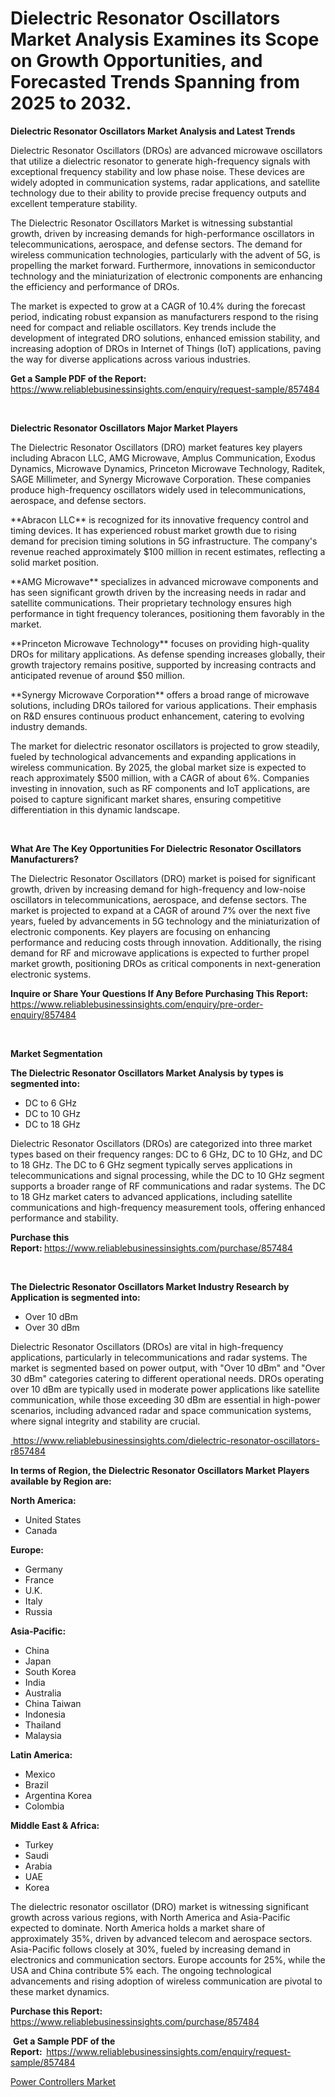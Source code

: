 <p><h1>Dielectric Resonator Oscillators Market Analysis Examines its Scope on Growth Opportunities, and Forecasted Trends Spanning from 2025 to 2032.</h1></p><p><strong>Dielectric Resonator Oscillators Market Analysis and Latest Trends</strong></p>
<p><p>Dielectric Resonator Oscillators (DROs) are advanced microwave oscillators that utilize a dielectric resonator to generate high-frequency signals with exceptional frequency stability and low phase noise. These devices are widely adopted in communication systems, radar applications, and satellite technology due to their ability to provide precise frequency outputs and excellent temperature stability.</p><p>The Dielectric Resonator Oscillators Market is witnessing substantial growth, driven by increasing demands for high-performance oscillators in telecommunications, aerospace, and defense sectors. The demand for wireless communication technologies, particularly with the advent of 5G, is propelling the market forward. Furthermore, innovations in semiconductor technology and the miniaturization of electronic components are enhancing the efficiency and performance of DROs. </p><p>The market is expected to grow at a CAGR of 10.4% during the forecast period, indicating robust expansion as manufacturers respond to the rising need for compact and reliable oscillators. Key trends include the development of integrated DRO solutions, enhanced emission stability, and increasing adoption of DROs in Internet of Things (IoT) applications, paving the way for diverse applications across various industries.</p></p>
<p><strong>Get a Sample PDF of the Report:&nbsp;</strong> <a href="https://www.reliablebusinessinsights.com/enquiry/request-sample/857484?utm_campaign=2132&utm_medium=2&utm_source=Github&utm_content=ia&utm_term=10022025&utm_id=dielectric-resonator-oscillators">https://www.reliablebusinessinsights.com/enquiry/request-sample/857484</a></p>
<p>&nbsp;</p>
<p><strong>Dielectric Resonator Oscillators Major Market Players</strong></p>
<p><p>The Dielectric Resonator Oscillators (DRO) market features key players including Abracon LLC, AMG Microwave, Amplus Communication, Exodus Dynamics, Microwave Dynamics, Princeton Microwave Technology, Raditek, SAGE Millimeter, and Synergy Microwave Corporation. These companies produce high-frequency oscillators widely used in telecommunications, aerospace, and defense sectors.</p><p>**Abracon LLC** is recognized for its innovative frequency control and timing devices. It has experienced robust market growth due to rising demand for precision timing solutions in 5G infrastructure. The company's revenue reached approximately $100 million in recent estimates, reflecting a solid market position.</p><p>**AMG Microwave** specializes in advanced microwave components and has seen significant growth driven by the increasing needs in radar and satellite communications. Their proprietary technology ensures high performance in tight frequency tolerances, positioning them favorably in the market.</p><p>**Princeton Microwave Technology** focuses on providing high-quality DROs for military applications. As defense spending increases globally, their growth trajectory remains positive, supported by increasing contracts and anticipated revenue of around $50 million. </p><p>**Synergy Microwave Corporation** offers a broad range of microwave solutions, including DROs tailored for various applications. Their emphasis on R&D ensures continuous product enhancement, catering to evolving industry demands.</p><p>The market for dielectric resonator oscillators is projected to grow steadily, fueled by technological advancements and expanding applications in wireless communication. By 2025, the global market size is expected to reach approximately $500 million, with a CAGR of about 6%. Companies investing in innovation, such as RF components and IoT applications, are poised to capture significant market shares, ensuring competitive differentiation in this dynamic landscape.</p></p>
<p>&nbsp;</p>
<p><strong>What Are The Key Opportunities For Dielectric Resonator Oscillators Manufacturers?</strong></p>
<p><p>The Dielectric Resonator Oscillators (DRO) market is poised for significant growth, driven by increasing demand for high-frequency and low-noise oscillators in telecommunications, aerospace, and defense sectors. The market is projected to expand at a CAGR of around 7% over the next five years, fueled by advancements in 5G technology and the miniaturization of electronic components. Key players are focusing on enhancing performance and reducing costs through innovation. Additionally, the rising demand for RF and microwave applications is expected to further propel market growth, positioning DROs as critical components in next-generation electronic systems.</p></p>
<p><strong>Inquire or Share Your Questions If Any Before Purchasing This Report:</strong> <a href="https://www.reliablebusinessinsights.com/enquiry/pre-order-enquiry/857484?utm_campaign=2132&utm_medium=2&utm_source=Github&utm_content=ia&utm_term=10022025&utm_id=dielectric-resonator-oscillators">https://www.reliablebusinessinsights.com/enquiry/pre-order-enquiry/857484</a></p>
<p>&nbsp;</p>
<p><strong>Market Segmentation</strong></p>
<p><strong>The Dielectric Resonator Oscillators Market Analysis by types is segmented into:</strong></p>
<p><ul><li>DC to 6 GHz</li><li>DC to 10 GHz</li><li>DC to 18 GHz</li></ul></p>
<p><p>Dielectric Resonator Oscillators (DROs) are categorized into three market types based on their frequency ranges: DC to 6 GHz, DC to 10 GHz, and DC to 18 GHz. The DC to 6 GHz segment typically serves applications in telecommunications and signal processing, while the DC to 10 GHz segment supports a broader range of RF communications and radar systems. The DC to 18 GHz market caters to advanced applications, including satellite communications and high-frequency measurement tools, offering enhanced performance and stability.</p></p>
<p><strong>Purchase this Report:&nbsp;</strong><a href="https://www.reliablebusinessinsights.com/purchase/857484?utm_campaign=2132&utm_medium=2&utm_source=Github&utm_content=ia&utm_term=10022025&utm_id=dielectric-resonator-oscillators">https://www.reliablebusinessinsights.com/purchase/857484</a></p>
<p>&nbsp;</p>
<p><strong>The Dielectric Resonator Oscillators Market Industry Research by Application is segmented into:</strong></p>
<p><ul><li>Over 10 dBm</li><li>Over 30 dBm</li></ul></p>
<p><p>Dielectric Resonator Oscillators (DROs) are vital in high-frequency applications, particularly in telecommunications and radar systems. The market is segmented based on power output, with "Over 10 dBm" and "Over 30 dBm" categories catering to different operational needs. DROs operating over 10 dBm are typically used in moderate power applications like satellite communication, while those exceeding 30 dBm are essential in high-power scenarios, including advanced radar and space communication systems, where signal integrity and stability are crucial.</p></p>
<p><a href="https://www.reliablebusinessinsights.com/dielectric-resonator-oscillators-r857484?utm_campaign=2132&utm_medium=2&utm_source=Github&utm_content=ia&utm_term=10022025&utm_id=dielectric-resonator-oscillators">&nbsp;https://www.reliablebusinessinsights.com/dielectric-resonator-oscillators-r857484</a></p>
<p><strong>In terms of Region, the Dielectric Resonator Oscillators Market Players available by Region are:</strong></p>
<p>
    <p> <strong> North America: </strong>
        <ul>
            <li>United States</li>
            <li>Canada</li>
        </ul>
        </p> 
    <p> <strong> Europe: </strong>
        <ul>
            <li>Germany</li>
            <li>France</li>
            <li>U.K.</li>
            <li>Italy</li>
            <li>Russia</li>
        </ul>
        </p> 
    <p> <strong> Asia-Pacific: </strong>
        <ul>
            <li>China</li>
            <li>Japan</li>
            <li>South Korea</li>
            <li>India</li>
            <li>Australia</li>
            <li>China Taiwan</li>
            <li>Indonesia</li>
            <li>Thailand</li>
            <li>Malaysia</li>
        </ul>
        </p> 
    <p> <strong> Latin America: </strong>
        <ul>
            <li>Mexico</li>
            <li>Brazil</li>
            <li>Argentina Korea</li>
            <li>Colombia</li>
        </ul>
        </p> 
    <p> <strong> Middle East & Africa: </strong>
        <ul>
            <li>Turkey</li>
            <li>Saudi</li>
            <li>Arabia</li>
            <li>UAE</li>
            <li>Korea</li>
        </ul>
    </p>
    </p>
<p><p>The dielectric resonator oscillator (DRO) market is witnessing significant growth across various regions, with North America and Asia-Pacific expected to dominate. North America holds a market share of approximately 35%, driven by advanced telecom and aerospace sectors. Asia-Pacific follows closely at 30%, fueled by increasing demand in electronics and communication sectors. Europe accounts for 25%, while the USA and China contribute 5% each. The ongoing technological advancements and rising adoption of wireless communication are pivotal to these market dynamics.</p></p>
<p><strong>Purchase this Report: </strong><a href="https://www.reliablebusinessinsights.com/purchase/857484?utm_campaign=2132&utm_medium=2&utm_source=Github&utm_content=ia&utm_term=10022025&utm_id=dielectric-resonator-oscillators">https://www.reliablebusinessinsights.com/purchase/857484</a></p>
<p>&nbsp;<strong>Get a Sample PDF of the Report:&nbsp;&nbsp;</strong><a href="https://www.reliablebusinessinsights.com/enquiry/request-sample/857484?utm_campaign=2132&utm_medium=2&utm_source=Github&utm_content=ia&utm_term=10022025&utm_id=dielectric-resonator-oscillators">https://www.reliablebusinessinsights.com/enquiry/request-sample/857484</a></p>
<p><strong></strong></p>
<p><p><a href="https://github.com/rahu1506/Market-Research-Report-List-6/blob/main/power-controllers-market.md?utm_campaign=2132&utm_medium=2&utm_source=Github&utm_content=ia&utm_term=10022025&utm_id=dielectric-resonator-oscillators">Power Controllers Market</a></p></p>